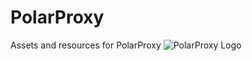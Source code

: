 # PolarProxy
Assets and resources for PolarProxy
![PolarProxy Logo](https://media.netresec.com/images/PolarProxy_313x313.png)
